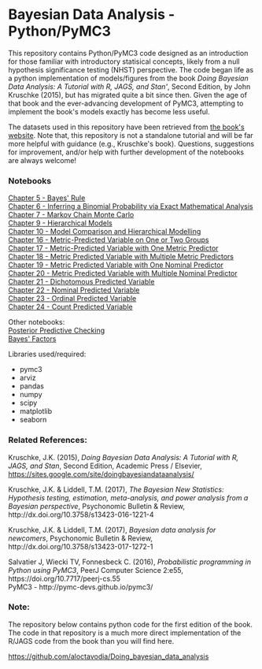 # Bayesian Data Analysis - Python/PyMC3

This repository contains Python/PyMC3 code designed as an introduction for those familiar with introductory statisical concepts, likely from a null hypothesis significance testing (NHST) perspective.  The code began life as a python implementation of models/figures from the book _Doing Bayesian Data Analysis: A Tutorial with R, JAGS, and Stan'_, Second Edition, by John Kruschke (2015), but has migrated quite a bit since then.  Given the age of that book and the ever-advancing development of PyMC3, attempting to implement the book's models exactly has become less useful.

The datasets used in this repository have been retrieved from [the book's website](https://sites.google.com/site/doingbayesiandataanalysis/).  Note that, this repository is not a standalone tutorial and will be far more helpful with guidance (e.g., Kruschke's book).  Questions, suggestions for improvement, and/or help with further development of the notebooks are always welcome!

### Notebooks

<A href='http://nbviewer.jupyter.org/github/cluhmann/DBDA-python/blob/master/Notebooks/Chapter%205.ipynb'>Chapter 5 - Bayes' Rule</A><BR>
<A href='http://nbviewer.jupyter.org/github/cluhmann/DBDA-python/blob/master/Notebooks/Chapter%206.ipynb'>Chapter 6 - Inferring a Binomial Probability via Exact Mathematical Analysis</A><BR>
<A href='http://nbviewer.jupyter.org/github/cluhmann/DBDA-python/blob/master/Notebooks/Chapter%207.ipynb'>Chapter 7 - Markov Chain Monte Carlo</A><BR>
<A href='http://nbviewer.jupyter.org/github/cluhmann/DBDA-python/blob/master/Notebooks/Chapter%209.ipynb'>Chapter 9 - Hierarchical Models</A><BR>
<A href='http://nbviewer.jupyter.org/github/cluhmann/DBDA-python/blob/master/Notebooks/Chapter%2010.ipynb'>Chapter 10 - Model Comparison and Hierarchical Modelling</A><BR>
<A href='http://nbviewer.jupyter.org/github/cluhmann/DBDA-python/blob/master/Notebooks/Chapter%2016.ipynb'>Chapter 16 - Metric-Predicted Variable on One or Two Groups</A><BR>
<A href='http://nbviewer.jupyter.org/github/cluhmann/DBDA-python/blob/master/Notebooks/Chapter%2017.ipynb'>Chapter 17 - Metric-Predicted Variable with One Metric Predictor</A><BR>
<A href='http://nbviewer.jupyter.org/github/cluhmann/DBDA-python/blob/master/Notebooks/Chapter%2018.ipynb'>Chapter 18 - Metric Predicted Variable with Multiple Metric Predictors</A><BR>
<A href='http://nbviewer.jupyter.org/github/cluhmann/DBDA-python/blob/master/Notebooks/Chapter%2019.ipynb'>Chapter 19 - Metric Predicted Variable with One Nominal Predictor</A><BR>
<A href='http://nbviewer.jupyter.org/github/cluhmann/DBDA-python/blob/master/Notebooks/Chapter%2020.ipynb'>Chapter 20 - Metric Predicted Variable with Multiple Nominal Predictor</A><BR>
<A href='http://nbviewer.jupyter.org/github/cluhmann/DBDA-python/blob/master/Notebooks/Chapter%2021.ipynb'>Chapter 21 - Dichotomous Predicted Variable</A><BR>
<A href='http://nbviewer.jupyter.org/github/cluhmann/DBDA-python/blob/master/Notebooks/Chapter%2022.ipynb'>Chapter 22 - Nominal Predicted Variable</A><BR>
<A href='http://nbviewer.jupyter.org/github/cluhmann/DBDA-python/blob/master/Notebooks/Chapter%2023.ipynb'>Chapter 23 - Ordinal Predicted Variable</A><BR>
<A href='http://nbviewer.jupyter.org/github/cluhmann/DBDA-python/blob/master/Notebooks/Chapter%2024.ipynb'>Chapter 24 - Count Predicted Variable</A><BR>
<P>
Other notebooks:<BR>
<A href='http://nbviewer.jupyter.org/github/cluhmann/DBDA-python/blob/master/Notebooks/ppc.ipynb'>Posterior Predictive Checking</A><BR>
<A href='http://nbviewer.jupyter.org/github/cluhmann/DBDA-python/blob/master/Notebooks/bayes-factors.ipynb'>Bayes' Factors</A><BR>
<P>

Libraries used/required:

 - pymc3
 - arviz
 - pandas
 - numpy
 - scipy
 - matplotlib
 - seaborn

### Related References:
Kruschke, J.K. (2015), <I>Doing Bayesian Data Analysis: A Tutorial with R, JAGS, and Stan</I>, Second Edition, Academic Press / Elsevier, https://sites.google.com/site/doingbayesiandataanalysis/
<P>
Kruschke, J.K. & Liddell, T.M. (2017), <I>The Bayesian New Statistics: Hypothesis testing, estimation, meta-analysis, and power analysis from a Bayesian perspective</I>, Psychonomic Bulletin & Review, http://dx.doi.org/10.3758/s13423-016-1221-4
<P>
Kruschke, J.K. & Liddell, T.M. (2017), <I>Bayesian data analysis for newcomers</I>, Psychonomic Bulletin & Review, http://dx.doi.org/10.3758/s13423-017-1272-1
<P>
Salvatier J, Wiecki TV, Fonnesbeck C. (2016), <I>Probabilistic programming in Python using PyMC3</I>, PeerJ Computer Science 2:e55, https://doi.org/10.7717/peerj-cs.55 <BR>
PyMC3 - http://pymc-devs.github.io/pymc3/

### Note:
The repository below contains python code for the first edition of the book. The code in that repository is a much more direct implementation of the R/JAGS code from the book than you will find here.

https://github.com/aloctavodia/Doing_bayesian_data_analysis
